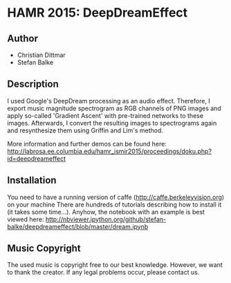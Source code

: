 # HAMR 2015: DeepDreamEffect

## Author

* Christian Dittmar
* Stefan Balke

## Description

I used Google's DeepDream processing as an audio effect. Therefore, I export music magnitude spectrogram as RGB channels of PNG images and apply so-called 'Gradient Ascent' with pre-trained networks to these images. Afterwards, I convert the resulting images to spectrograms again and resynthesize them using Griffin and Lim's method.

More information and further demos can be found here:
http://labrosa.ee.columbia.edu/hamr_ismir2015/proceedings/doku.php?id=deepdreameffect


## Installation

You need to have a running version of caffe (http://caffe.berkeleyvision.org) on your machine
There are hundreds of tutorials describing how to install it (it takes some time...).
Anyhow, the notebook with an example is best viewed here:
http://nbviewer.ipython.org/github/stefan-balke/deepdreameffect/blob/master/dream.ipynb

## Music Copyright

The used music is copyright free to our best knowledge.
However, we want to thank the creator. If any legal problems occur, please contact us.
